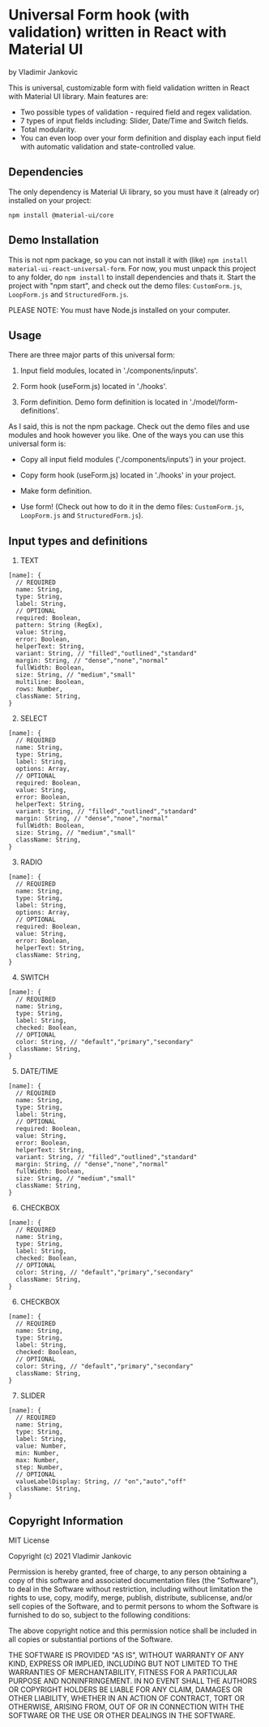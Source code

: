 # Universal Form hook (with validation) written in React with Material UI

by Vladimir Jankovic

This is universal, customizable form with field validation written in React with Material UI library. Main features are:

- Two possible types of validation - required field and regex validation.
- 7 types of input fields including: Slider, Date/Time and Switch fields.
- Total modularity.
- You can even loop over your form definition and display each input field with automatic validation and state-controlled value.

## Dependencies

The only dependency is Material Ui library, so you must have it (already or) installed on your project:

`npm install @material-ui/core`

## Demo Installation

This is not npm package, so you can not install it with (like) `npm install material-ui-react-universal-form`. For now, you must unpack this project to any folder, do `npm install` to install dependencies and thats it. Start the project with "npm start", and check out the demo files: `CustomForm.js`, `LoopForm.js` and `StructuredForm.js`.

PLEASE NOTE: You must have Node.js installed on your computer.

## Usage

There are three major parts of this universal form:

1. Input field modules, located in './components/inputs'.

2. Form hook (useForm.js) located in './hooks'.

3. Form definition. Demo form definition is located in './model/form-definitions'.

As I said, this is not the npm package. Check out the demo files and use modules and hook however you like. One of the ways you can use this universal form is:

- Copy all input field modules ('./components/inputs') in your project.

- Copy form hook (useForm.js) located in './hooks' in your project.

- Make form definition.

- Use form! (Check out how to do it in the demo files: `CustomForm.js`, `LoopForm.js` and `StructuredForm.js`).

## Input types and definitions

1. TEXT

```
[name]: {
  // REQUIRED
  name: String,
  type: String,
  label: String,
  // OPTIONAL
  required: Boolean,
  pattern: String (RegEx),
  value: String,
  error: Boolean,
  helperText: String,
  variant: String, // "filled","outlined","standard"
  margin: String, // "dense","none","normal"
  fullWidth: Boolean,
  size: String, // "medium","small"
  multiline: Boolean,
  rows: Number,
  className: String,
}
```

2. SELECT

```
[name]: {
  // REQUIRED
  name: String,
  type: String,
  label: String,
  options: Array,
  // OPTIONAL
  required: Boolean,
  value: String,
  error: Boolean,
  helperText: String,
  variant: String, // "filled","outlined","standard"
  margin: String, // "dense","none","normal"
  fullWidth: Boolean,
  size: String, // "medium","small"
  className: String,
}
```

3. RADIO

```
[name]: {
  // REQUIRED
  name: String,
  type: String,
  label: String,
  options: Array,
  // OPTIONAL
  required: Boolean,
  value: String,
  error: Boolean,
  helperText: String,
  className: String,
}
```

4. SWITCH

```
[name]: {
  // REQUIRED
  name: String,
  type: String,
  label: String,
  checked: Boolean,
  // OPTIONAL
  color: String, // "default","primary","secondary"
  className: String,
}
```

5. DATE/TIME

```
[name]: {
  // REQUIRED
  name: String,
  type: String,
  label: String,
  // OPTIONAL
  required: Boolean,
  value: String,
  error: Boolean,
  helperText: String,
  variant: String, // "filled","outlined","standard"
  margin: String, // "dense","none","normal"
  fullWidth: Boolean,
  size: String, // "medium","small"
  className: String,
}
```

6. CHECKBOX

```
[name]: {
  // REQUIRED
  name: String,
  type: String,
  label: String,
  checked: Boolean,
  // OPTIONAL
  color: String, // "default","primary","secondary"
  className: String,
}
```

6. CHECKBOX

```
[name]: {
  // REQUIRED
  name: String,
  type: String,
  label: String,
  checked: Boolean,
  // OPTIONAL
  color: String, // "default","primary","secondary"
  className: String,
}
```

7. SLIDER

```
[name]: {
  // REQUIRED
  name: String,
  type: String,
  label: String,
  value: Number,
  min: Number,
  max: Number,
  step: Number,
  // OPTIONAL
  valueLabelDisplay: String, // "on","auto","off"
  className: String,
}
```

## Copyright Information

MIT License

Copyright (c) 2021 Vladimir Jankovic

Permission is hereby granted, free of charge, to any person obtaining a copy
of this software and associated documentation files (the "Software"), to deal
in the Software without restriction, including without limitation the rights
to use, copy, modify, merge, publish, distribute, sublicense, and/or sell
copies of the Software, and to permit persons to whom the Software is
furnished to do so, subject to the following conditions:

The above copyright notice and this permission notice shall be included in all
copies or substantial portions of the Software.

THE SOFTWARE IS PROVIDED "AS IS", WITHOUT WARRANTY OF ANY KIND, EXPRESS OR
IMPLIED, INCLUDING BUT NOT LIMITED TO THE WARRANTIES OF MERCHANTABILITY,
FITNESS FOR A PARTICULAR PURPOSE AND NONINFRINGEMENT. IN NO EVENT SHALL THE
AUTHORS OR COPYRIGHT HOLDERS BE LIABLE FOR ANY CLAIM, DAMAGES OR OTHER
LIABILITY, WHETHER IN AN ACTION OF CONTRACT, TORT OR OTHERWISE, ARISING FROM,
OUT OF OR IN CONNECTION WITH THE SOFTWARE OR THE USE OR OTHER DEALINGS IN THE
SOFTWARE.
